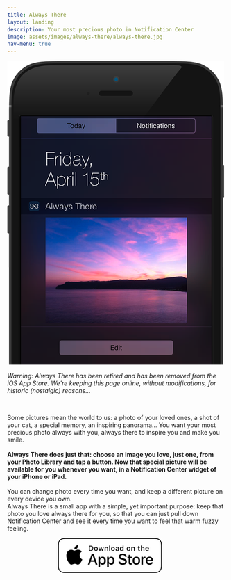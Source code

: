 ```yaml
---
title: Always There
layout: landing
description: Your most precious photo in Notification Center
image: assets/images/always-there/always-there.jpg
nav-menu: true
---
```

<!-- Main -->
<div id="main">
<section id="one" class="spotlights">
	<section>
		<div class="content">
			<img src="assets/images/always-there/at.png" alt="" data-position="center center"/>
		</div>
		<div class="content">
			<div class="inner">
				<p><i>Warning: Always There has been retired and has been removed from the iOS App Store. We're keeping this page online, without modifications, for historic (nostalgic) reasons...</i></p><br>
				<p>Some pictures mean the world to us: a photo of your loved ones, a shot of your cat, a special memory, an inspiring panorama... You want your most precious photo always with you, always there to inspire you and make you smile.<br><br><b>Always There does just that: choose an image you love, just one, from your Photo Library and tap a button. Now that special picture will be available for you whenever you want, in a Notification Center widget of your iPhone or iPad.</b><br><br>You can change photo every time you want, and keep a different picture on every device you own.<br>Always There is a small app with a simple, yet important purpose: keep that photo you love always there for you, so that you can just pull down Notification Center and see it every time you want to feel that warm fuzzy feeling.
				<br>
				<p style="text-align:center">
					<a href="https://itunes.apple.com/us/app/always-there-your-most-precious-photo-in-notification/id1104703747?mt=8" class="image" target="new">
						<img src="assets/images/download_ios_app_store_white_bg.svg" alt="Download on the App Store" data-position="center center" style="border:px;margin-right:30px;float:center"/>
					</a>
				</p>